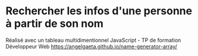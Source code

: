 # Rechercher les infos d'une personne à partir de son nom
Réalisé avec un tableau multidimentionnel JavaScript - TP de formation Développeur Web
https://angelgaeta.github.io/name-generator-array/ 
